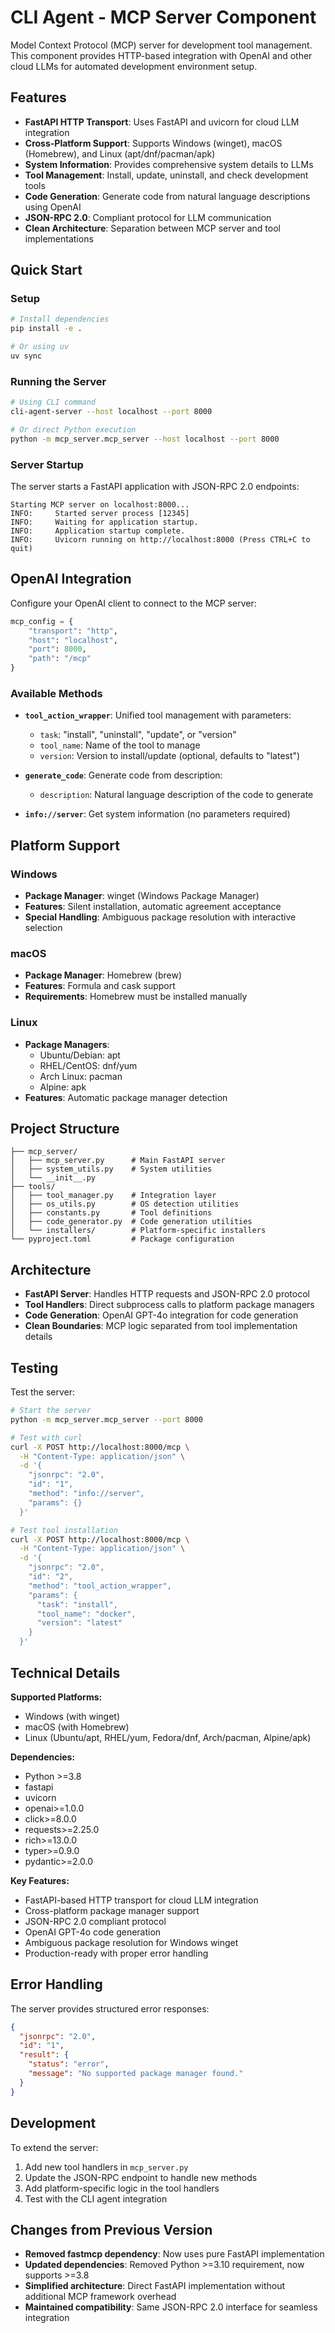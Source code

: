 # CLI Agent - MCP Server Component

Model Context Protocol (MCP) server for development tool management. This component provides HTTP-based integration with OpenAI and other cloud LLMs for automated development environment setup.

## Features

- **FastAPI HTTP Transport**: Uses FastAPI and uvicorn for cloud LLM integration
- **Cross-Platform Support**: Supports Windows (winget), macOS (Homebrew), and Linux (apt/dnf/pacman/apk)
- **System Information**: Provides comprehensive system details to LLMs
- **Tool Management**: Install, update, uninstall, and check development tools
- **Code Generation**: Generate code from natural language descriptions using OpenAI
- **JSON-RPC 2.0**: Compliant protocol for LLM communication
- **Clean Architecture**: Separation between MCP server and tool implementations

## Quick Start

### Setup

```bash
# Install dependencies
pip install -e .

# Or using uv
uv sync
```

### Running the Server

```bash
# Using CLI command
cli-agent-server --host localhost --port 8000

# Or direct Python execution
python -m mcp_server.mcp_server --host localhost --port 8000
```

### Server Startup

The server starts a FastAPI application with JSON-RPC 2.0 endpoints:

```
Starting MCP server on localhost:8000...
INFO:     Started server process [12345]
INFO:     Waiting for application startup.
INFO:     Application startup complete.
INFO:     Uvicorn running on http://localhost:8000 (Press CTRL+C to quit)
```

## OpenAI Integration

Configure your OpenAI client to connect to the MCP server:

```python
mcp_config = {
    "transport": "http",
    "host": "localhost",
    "port": 8000,
    "path": "/mcp"
}
```

### Available Methods

- **`tool_action_wrapper`**: Unified tool management with parameters:
  - `task`: "install", "uninstall", "update", or "version"
  - `tool_name`: Name of the tool to manage
  - `version`: Version to install/update (optional, defaults to "latest")

- **`generate_code`**: Generate code from description:
  - `description`: Natural language description of the code to generate

- **`info://server`**: Get system information (no parameters required)

## Platform Support

### Windows
- **Package Manager**: winget (Windows Package Manager)
- **Features**: Silent installation, automatic agreement acceptance
- **Special Handling**: Ambiguous package resolution with interactive selection

### macOS
- **Package Manager**: Homebrew (brew)
- **Features**: Formula and cask support
- **Requirements**: Homebrew must be installed manually

### Linux
- **Package Managers**: 
  - Ubuntu/Debian: apt
  - RHEL/CentOS: dnf/yum
  - Arch Linux: pacman
  - Alpine: apk
- **Features**: Automatic package manager detection

## Project Structure

```
├── mcp_server/
│   ├── mcp_server.py      # Main FastAPI server
│   ├── system_utils.py    # System utilities
│   └── __init__.py
├── tools/
│   ├── tool_manager.py    # Integration layer
│   ├── os_utils.py        # OS detection utilities
│   ├── constants.py       # Tool definitions
│   ├── code_generator.py  # Code generation utilities
│   └── installers/        # Platform-specific installers
└── pyproject.toml         # Package configuration
```

## Architecture

- **FastAPI Server**: Handles HTTP requests and JSON-RPC 2.0 protocol
- **Tool Handlers**: Direct subprocess calls to platform package managers
- **Code Generation**: OpenAI GPT-4o integration for code generation
- **Clean Boundaries**: MCP logic separated from tool implementation details

## Testing

Test the server:

```bash
# Start the server
python -m mcp_server.mcp_server --port 8000

# Test with curl
curl -X POST http://localhost:8000/mcp \
  -H "Content-Type: application/json" \
  -d '{
    "jsonrpc": "2.0",
    "id": "1",
    "method": "info://server",
    "params": {}
  }'

# Test tool installation
curl -X POST http://localhost:8000/mcp \
  -H "Content-Type: application/json" \
  -d '{
    "jsonrpc": "2.0",
    "id": "2",
    "method": "tool_action_wrapper",
    "params": {
      "task": "install",
      "tool_name": "docker",
      "version": "latest"
    }
  }'
```

## Technical Details

**Supported Platforms:**
- Windows (with winget)
- macOS (with Homebrew)
- Linux (Ubuntu/apt, RHEL/yum, Fedora/dnf, Arch/pacman, Alpine/apk)

**Dependencies:**
- Python >=3.8
- fastapi
- uvicorn
- openai>=1.0.0
- click>=8.0.0
- requests>=2.25.0
- rich>=13.0.0
- typer>=0.9.0
- pydantic>=2.0.0

**Key Features:**
- FastAPI-based HTTP transport for cloud LLM integration
- Cross-platform package manager support
- JSON-RPC 2.0 compliant protocol
- OpenAI GPT-4o code generation
- Ambiguous package resolution for Windows winget
- Production-ready with proper error handling

## Error Handling

The server provides structured error responses:

```json
{
  "jsonrpc": "2.0",
  "id": "1",
  "result": {
    "status": "error",
    "message": "No supported package manager found."
  }
}
```

## Development

To extend the server:

1. Add new tool handlers in `mcp_server.py`
2. Update the JSON-RPC endpoint to handle new methods
3. Add platform-specific logic in the tool handlers
4. Test with the CLI agent integration

## Changes from Previous Version

- **Removed fastmcp dependency**: Now uses pure FastAPI implementation
- **Updated dependencies**: Removed Python >=3.10 requirement, now supports >=3.8
- **Simplified architecture**: Direct FastAPI implementation without additional MCP framework overhead
- **Maintained compatibility**: Same JSON-RPC 2.0 interface for seamless integration
